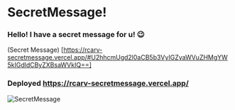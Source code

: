 # SecretMessage!

### Hello! I have a secret message for u! 😉

(Secret Message) [https://rcarv-secretmessage.vercel.app/#U2hhcmUgd2l0aCB5b3VyIGZyaWVuZHMgYW5kIGdldCByZXBsaWVkIQ==]

### Deployed https://rcarv-secretmessage.vercel.app/

![SecretMessage](https://user-images.githubusercontent.com/60186267/172238169-8c24f7a3-d0c7-4607-a440-f737fb6ab8c3.png)

